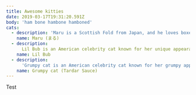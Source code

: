 ```yaml
---
title: Awesome kitties
date: 2019-03-17T19:31:20.591Z
body: 'ham bone hambone hamboned'
cats:
  - description: 'Maru is a Scottish Fold from Japan, and he loves boxes.'
    name: Maru (まる)
  - description:
      Lil Bub is an American celebrity cat known for her unique appearance.
    name: Lil Bub
  - description:
      'Grumpy cat is an American celebrity cat known for her grumpy appearance.'
    name: Grumpy cat (Tardar Sauce)
---
```


Test
